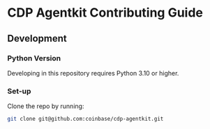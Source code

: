 # CDP Agentkit Contributing Guide

## Development

### Python Version

Developing in this repository requires Python 3.10 or higher.

### Set-up

Clone the repo by running:

```bash
git clone git@github.com:coinbase/cdp-agentkit.git
```
